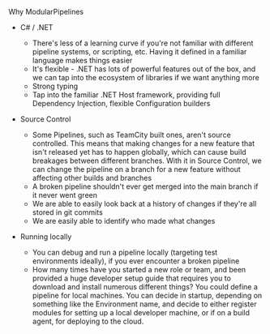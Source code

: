 Why ModularPipelines

- C# / .NET
    - There's less of a learning curve if you're not familiar with different pipeline systems, or scripting, etc. Having it defined in a familiar language makes things easier
    - It's flexible - .NET has lots of powerful features out of the box, and we can tap into the ecosystem of libraries if we want anything more
    - Strong typing
    - Tap into the familiar .NET Host framework, providing full Dependency Injection, flexible Configuration builders 

- Source Control 
    - Some Pipelines, such as TeamCity built ones, aren't source controlled. This means that making changes for a new feature that isn't released yet has to happen globally, which can cause build breakages between different branches. With it in Source Control, we can change the pipeline on a branch for a new feature without affecting other builds and branches
    - A broken pipeline shouldn't ever get merged into the main branch if it never went green
    - We are able to easily look back at a history of changes if they're all stored in git commits
    - We are easily able to identify who made what changes

- Running locally
    - You can debug and run a pipeline locally (targeting test environments ideally), if you ever encounter a broken pipeline
    - How many times have you started a new role or team, and been provided a huge developer setup guide that requires you to download and install numerous different things? You could define a pipeline for local machines. You can decide in startup, depending on something like the Environment name, and decide to either register modules for setting up a local developer machine, or if on a build agent, for deploying to the cloud.  
